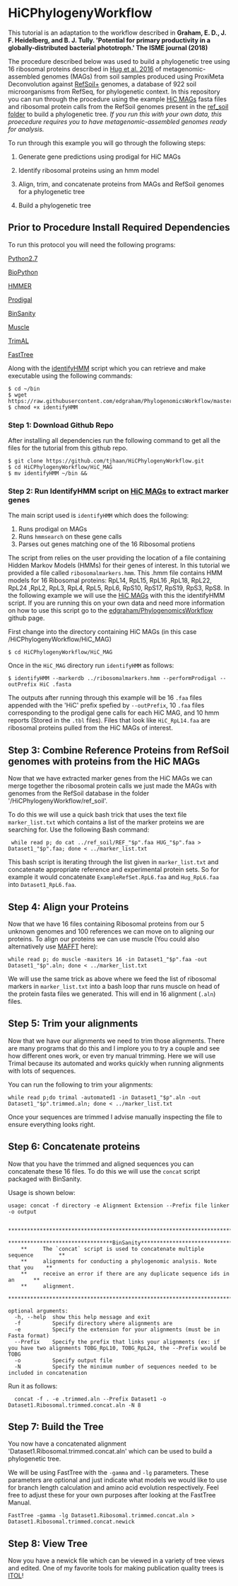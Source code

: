 # HiCPhylogenyWorkflow
This tutorial is an adaptation to the workflow described in
 **Graham, E. D., J. F. Heidelberg, and B. J. Tully. 'Potential for primary productivity in a globally-distributed bacterial phototroph.' The ISME journal (2018)**
 
The procedure described below was used to build a phylogenetic tree using 16 ribosomal proteins described in [Hug et al. 2016](https://doi.org/10.1038/nmicrobiol.2016.48) of metagenomic-assembled genomes (MAGs) from soil samples produced using ProxiMeta Deconvolution against [RefSoil+](https://doi.org/10.1128/mSystems.00349-18) genomes, a database of 922 soil microorganisms from RefSeq, for phylogenetic context.
In this repository you can run through the procedure using the example [HiC MAGs](HiCPhylogenyWorkflow/HiC_MAG/) fasta files and ribosomal protein calls from the RefSoil genomes present in the [ref_soil folder](HiCPhylogenyWorkflow/ref_soil/) to build a phylogenetic tree.
*If you run this with your own data, this proecedure requires you to have metagenomic-assembled genomes ready for analysis.*

To run through this example you will go through the following steps:

1. Generate gene predictions using prodigal for HiC MAGs

2. Identify ribosomal proteins using an hmm model

3. Align, trim, and concatenate proteins from MAGs and RefSoil genomes for a phylogenetic tree

4. Build a phylogenetic tree


## Prior to Procedure Install Required Dependencies ##

To run this protocol you will need the following programs:

[Python2.7](https://www.python.org/download/releases/2.7/)

[BioPython](http://biopython.org/)

[HMMER](http://hmmer.org/download.html)

[Prodigal](https://github.com/hyattpd/prodigal/wiki/Installation)

[BinSanity](https://github.com/edgraham/BinSanity/wiki/Installation)

[Muscle](https://www.drive5.com/muscle/manual/install.html)

[TrimAL](http://trimal.cgenomics.org/)

[FastTree](http://www.microbesonline.org/fasttree/)

Along with the [identifyHMM](https://github.com/edgraham/PhylogenomicsWorkflow/blob/master/identifyHMM) script which you can retrieve and make executable using the following commands:
```
$ cd ~/bin
$ wget https://raw.githubusercontent.com/edgraham/PhylogenomicsWorkflow/master/identifyHMM
$ chmod +x identifyHMM
```

### Step 1: Download Github Repo ###

After installing all dependencies run the following command to get all the files for the tutorial from this github repo.

```
$ git clone https://github.com/tjhaan/HiCPhylogenyWorkflow.git
$ cd HiCPhylogenyWorkflow/HiC_MAG
$ mv identifyHMM ~/bin && 
```

### Step 2: Run IdentifyHMM script on [HiC MAGs](HiCPhylogenyWorkflow/HiC_MAG/) to extract marker genes ###
The main script used is `identifyHMM` which does the following:

1. Runs prodigal on MAGs
2. Runs `hmmsearch` on these gene calls
3. Parses out genes matching one of the 16 Ribosomal protiens

The script from relies on the user providing the location of a file containing Hidden Markov Models (HMMs) for their genes of interest. In this tutorial we provided a file called `ribosomalmarkers.hmm`. This .hmm file contains HMM models for 16 Ribosomal proteins: RpL14, RpL15, RpL16 ,RpL18, RpL22, RpL24 ,RpL2, RpL3, RpL4, RpL5, RpL6, RpS10, RpS17, RpS19, RpS3, RpS8. 
In the following example we will use the [HiC MAGs](HiCPhylogenyWorkflow/HiC_MAG/) with this the identifyHMM script. If you are running this on your own data and need more information on how to use this script go to the [edgraham/PhylogenomicsWorkflow](https://github.com/edgraham/PhylogenomicsWorkflow) github page.

First change into the  directory containing HiC MAGs (in this case /HiCPhylogenyWorkflow/HiC_MAG) 

```
$ cd HiCPhylogenyWorkflow/HiC_MAG
```

Once in the `HiC_MAG` directory run `identifyHMM` as follows:

```
$ identifyHMM --markerdb ../ribosomalmarkers.hmm --performProdigal --outPrefix HiC .fasta

```

The outputs after running through this example will be 16 `.faa` files appended with the 'HiC' prefix spefied by `--outPrefix`, 10 `.faa` files corresponding to the prodigal gene calls for each HiC MAG, and 10 hmm reports (Stored in the `.tbl` files). Files that look like `HiC_RpL14.faa` are ribosomal proteins pulled from the HiC MAGs of interest.
 
 
 ## Step 3: Combine Reference Proteins from RefSoil genomes with proteins from the HiC MAGs ##
 
 Now that we have extracted marker genes from the HiC MAGs we can merge together the ribosomal protein calls we just made the MAGs with genomes from the RefSoil database in the folder '/HiCPhylogenyWorkflow/ref_soil'.

 To do this we will use a quick bash trick that uses the text file `marker_list.txt` which contains a list of the marker proteins we are searching for. Use the following Bash command:
 
```
 while read p; do cat ../ref_soil/REF_"$p".faa HUG_"$p".faa > Dataset1_"$p".faa; done < ../marker_list.txt
``` 
This bash script is iterating through the list given in `marker_list.txt` and concatenate appropriate reference and experimental protein sets. So for example it would concatenate `ExampleRefSet.RpL6.faa` and `Hug_RpL6.faa` into `Dataset1_RpL6.faa`. 


## Step 4: Align your Proteins ##

Now that we have 16 files containing Ribosomal proteins from our 5 unknown genomes and 100 references we can move on to aligning our proteins.
To align our proteins we can use muscle (You could also alternatively use [MAFFT](https://mafft.cbrc.jp/alignment/software/algorithms/algorithms.html) here):

```
while read p; do muscle -maxiters 16 -in Dataset1_"$p".faa -out Dataset1_"$p".aln; done < ../marker_list.txt
```
We will use the same trick as above where we feed the list of ribosomal markers in `marker_list.txt` into a bash loop thar runs muscle on head of the protein fasta files we generated. This will end in 16 alignment (`.aln`) files.


## Step 5: Trim your alignments ##

Now that we have our alignments we need to trim those alignments. There are many programs that do this and I implore you to try a couple and see how different ones work, or even try manual trimming. Here we will use Trimal because its automated and works quickly when running alignments with lots of sequences.

You can run the following to trim your alignments:

```
while read p;do trimal -automated1 -in Dataset1_"$p".aln -out Dataset1_"$p".trimmed.aln; done < ../marker_list.txt
```

Once your sequences are trimmed I advise manually inspecting the file to ensure everything looks right.

## Step 6: Concatenate proteins ##

Now that you have the trimmed and aligned sequences you can concatenate these 16 files. To do this we will use the `concat` script packaged with BinSanity. 

Usage is shown below:
```
usage: concat -f directory -e Alignment Extension --Prefix file linker -o output

    *****************************************************************************
    *********************************BinSanity***********************************
    **     The `concat` script is used to concatenate multiple sequence        **
    **     alignments for conducting a phylogenomic analysis. Note that you    **
    **     receive an error if there are any duplicate sequence ids in an      **
    **     alignment.
    *****************************************************************************

optional arguments:
  -h, --help  show this help message and exit
  -f          Specify directory where alignments are
  -e          Specify the extension for your alignments (must be in Fasta format)
  --Prefix    Specify the prefix that links your alignments (ex: if you have two alignments TOBG_RpL10, TOBG_RpL24, the --Prefix would be TOBG
  -o          Specify output file
  -N          Specify the minimum number of sequences needed to be included in concatenation
  ```
  
  Run it as follows:
  
```
  concat -f . -e .trimmed.aln --Prefix Dataset1 -o Dataset1.Ribosomal.trimmed.concat.aln -N 8

``` 
## Step 7: Build the Tree ##

You now have a concatenated alignment 'Dataset1.Ribosomal.trimmed.concat.aln' which can be used to build a phylogenetic tree.

We will be using FastTree with the `-gamma` and `-lg` parameters. These parameters are optional and just indicate what models we would like to  use for branch length calculation and amino acid evolution respectively. Feel free to adjust these for your own purposes after looking at the FastTree Manual.

```
FastTree -gamma -lg Dataset1.Ribosomal.trimmed.concat.aln > Dataset1.Ribosomal.trimmed.concat.newick

```

## Step 8: View Tree ##

Now you have a newick file which can be viewed in a variety of tree views and edited. One of my favorite tools for making publication quality trees is [ITOL](https://itol.embl.de/)!
